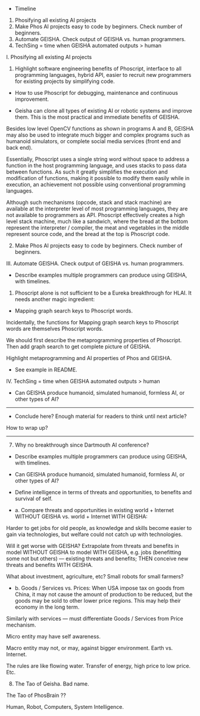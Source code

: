 
- Timeline
1. Phosifying all existing AI projects
2. Make Phos AI projects easy to code by beginners. Check number of beginners.
3. Automate GEISHA. Check output of GEISHA vs. human programmers.
4. TechSing = time when GEISHA automated outputs > human


I. Phosifying all existing AI projects

1. Highlight software engineering benefits of Phoscript, interface to all programming languages, hybrid API, easier to recruit new programmers for existing projects by simplifying code. 

- How to use Phoscript for debugging, maintenance and continuous improvement. 

- Geisha can clone all types of existing AI or robotic systems and improve them. This is the most practical and immediate benefits of GEISHA.

Besides low level OpenCV functions as shown in programs A and B, GEISHA may also be used to integrate much bigger and complex programs such as humanoid simulators, or complete social media services (front end and back end).

Essentially, Phoscript uses a single string word without space to address a function in the host programming language, and uses stacks to pass data between functions. As such it greatly simplifies the execution and modification of functions, making it possible to modify them easily while in execution, an achievement not possible using conventional programming languages. 

Although such mechanisms (opcode, stack and stack machine) are available at the interpreter level of most programming languages, they are not available to programmers as API. Phoscript effectively creates a high level stack machine, much like a sandwich, where the bread at the bottom represent the interpreter / compiler, the meat and vegetables in the middle represent source code, and the bread at the top is Phoscript code.

2. Make Phos AI projects easy to code by beginners. Check number of beginners.

III. Automate GEISHA. Check output of GEISHA vs. human programmers.


- Describe examples multiple programmers can produce using GEISHA, with timelines. 


1. Phoscript alone is not sufficient to be a Eureka breakthrough for HLAI. It needs another magic ingredient:

- Mapping graph search keys to Phoscript words.

Incidentally, the functions for Mapping graph search keys to Phoscript words are themselves Phoscript words.

We should first describe the metaprogramming properties of Phoscript. Then add graph search to get complete picture of GEISHA.

Highlight metaprogramming and AI properties of Phos and GEISHA.

- See example in README.


IV. TechSing = time when GEISHA automated outputs > human

- Can GEISHA produce humanoid, simulated humanoid, formless AI, or other types of AI?

<hr>

- Conclude here? Enough material for readers to think until next article?

How to wrap up?

<hr>

7. Why no breakthrough since Dartmouth AI conference?

- Describe examples multiple programmers can produce using GEISHA, with timelines. 

- Can GEISHA produce humanoid, simulated humanoid, formless AI, or other types of AI?

- Define intelligence in terms of threats and opportunities, to benefits and survival of self.

- a. Compare threats and opportunities in existing world + Internet WITHOUT GEISHA vs. world + Internet WITH GEISHA:

Harder to get jobs for old people, as knowledge and skills become easier to gain via technologies, but welfare could not catch up with technologies.

Will it get worse with GEISHA? Extrapolate from threats and benefits in model WITHOUT GEISHA to model WITH GEISHA, e.g. jobs (benefitting some not but others) &mdash; existing threats and benefits; THEN conceive new threats and benefits WITH GEISHA.

What about investment, agriculture, etc? Small robots for small farmers?

- b. Goods / Services vs. Prices: When USA impose tax on goods from China, it may not cause the amount of production to be reduced, but the goods may be sold to other lower price regions. This may help their economy in the long term.

Similarly with services &mdash; must differentiate Goods / Services from Price mechanism.

Micro entity may have self awareness.

Macro entity may not, or may, against bigger environment. Earth vs. Internet.

The rules are like flowing water. Transfer of energy, high price to low price. Etc.


8. The Tao of Geisha. Bad name.

The Tao of PhosBrain ??

Human, Robot, Computers, System Intelligence.

